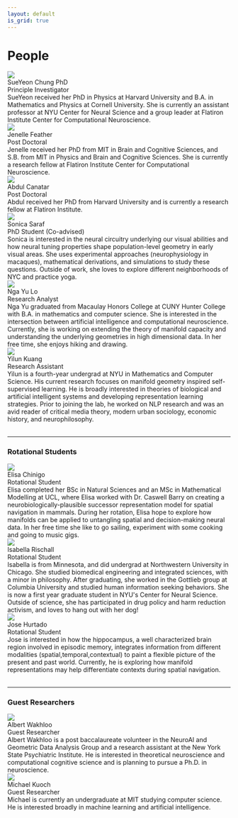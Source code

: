 ```yaml
---
layout: default
is_grid: true
---
```


# People

<div class="cards">
<div id="profile" class="card">
    <img id="profile-img" class="card-img" src="{{site.baseurl | prepend:site.url}}assets/img/about-bg.jpg"/>
    <div id="person" class="card-title"> <!----Title---> SueYeon Chung PhD</div> 
    <div id="person" class="card-subtitle"> <!----Title---> Principle Investigator </div> 
    <div id="person" class="card-body">SueYeon received her PhD in Physics at Harvard University and B.A. in Mathematics and Physics at Cornell University. She is currently an assistant professor at NYU Center for Neural Science and a group leader at Flatiron Institute Center for Computational Neuroscience.</div>
</div>

<div id="profile" class="card">
    <img id="profile-img" class="card-img" src="{{site.baseurl | prepend:site.url}}assets/img/jenelle-feather.jpg"/>
    <div id="person" class="card-title"> <!----Title---> Jenelle Feather</div>
    <div id="person" class="card-subtitle"> <!----Title---> Post Doctoral</div> 
    <div id="person" class="card-body"> <!--Description--> Jenelle received her PhD from MIT in Brain and Cognitive Sciences, and S.B. from MIT in Physics and Brain and Cognitive Sciences. She is currently a research fellow at Flatiron Institute Center for Computational Neuroscience.</div>
</div>

<div id="profile" class="card">
    <img id="profile-img" class="card-img" src="{{site.baseurl | prepend:site.url}}assets/img/monkey.jpg"/>
    <div id="person" class="card-title"> <!----Title---> Abdul Canatar</div>
    <div id="person" class="card-subtitle"> <!----Title---> Post Doctoral</div> 
    <div id="person" class="card-body"> <!--Description--> Abdul received her PhD from Harvard University and is currently a research fellow at Flatiron Institute. </div>
</div>

<div id="profile" class="card">
    <img id="profile-img" class="card-img" src="{{site.baseurl | prepend:site.url}}assets/img/sonica-saraf.jpg"/>
    <div id="person" class="card-title"> <!----Title---> Sonica Saraf</div>
    <div id="person" class="card-subtitle"> <!----Title---> PhD Student (Co-advised)</div> 
    <div id="person" class="card-body"> <!--Description--> Sonica is interested in the neural circuitry underlying our visual abilities and how neural tuning properties shape population-level geometry in early visual areas.  She uses experimental approaches (neurophysiology in macaques), mathematical derivations, and simulations to study these questions. Outside of work, she loves to explore different neighborhoods of NYC and practice yoga.</div>
</div>

<div id="profile" class="card">
    <img id="profile-img" class="card-img" src="{{site.baseurl | prepend:site.url}}assets/img/ngayu.jpg"/>
    <div id="person" class="card-title"> <!----Title---> Nga Yu Lo</div>
    <div id="person" class="card-subtitle"> <!----Title---> Research Analyst</div> 
    <div id="person" class="card-body">Nga Yu graduated from Macaulay Honors College at CUNY Hunter College with B.A. in mathematics and computer science. She is interested in the intersection between artificial intelligence and computational neuroscience. Currently, she is working on extending the theory of manifold capacity and understanding the underlying geometries in high dimensional data. In her free time, she enjoys hiking and drawing.</div>
</div>

<div id="profile" class="card">
    <img id="profile-img" class="card-img" src="{{site.baseurl | prepend:site.url}}assets/img/yilun-kuang.jpg"/>
    <div id="person" class="card-title"> <!----Title---> Yilun Kuang</div>
    <div id="person" class="card-subtitle"> <!----Title---> Research Assistant</div> 
    <div id="person" class="card-body"> <!--Description-->Yilun is a fourth-year undergrad at NYU in Mathematics and Computer Science. His current research focuses on manifold geometry inspired self-supervised learning. He is broadly interested in theories of biological and artificial intelligent systems and developing representation learning strategies. Prior to joining the lab, he worked on NLP research and was an avid reader of critical media theory, modern urban sociology, economic history, and neurophilosophy. </div>
</div>
</div>

<br>
<hr>
<h3>Rotational Students</h3>
<div class="cards"> 
<div id="profile" class="card">
    <img id="profile-img" class="card-img" src="{{site.baseurl | prepend:site.url}}assets/img/elisa-chinigo.jpg"/>
    <div id="person" class="card-title"> <!----Title---> Elisa Chinigo</div>
    <div id="person" class="card-subtitle"> <!----Title---> Rotational Student</div> 
    <div id="person" class="card-body"> <!--Description--> Elisa completed her BSc in Natural Sciences and an MSc in Mathematical Modelling at UCL, where Elisa worked with Dr. Caswell Barry on creating a neurobiologically-plausible successor representation model for spatial navigation in mammals. During her rotation, Elisa hope to explore how manifolds can be applied to untangling spatial and decision-making neural data. In her free time she like to go sailing, experiment with some cooking and going to music gigs.</div>
</div>

<div id="profile" class="card">
    <img id="profile-img" class="card-img" src="{{site.baseurl | prepend:site.url}}assets/img/isabella-rischall.jpg"/>
    <div id="person" class="card-title"> <!----Title---> Isabella Rischall</div>
    <div id="person" class="card-subtitle"> <!----Title---> Rotational Student </div> 
    <div id="person" class="card-body"> <!--Description--> Isabella is from Minnesota, and did undergrad at Northwestern University in Chicago. She studied biomedical engineering and integrated sciences, with a minor in philosophy. After graduating, she worked in the Gottlieb group at Columbia University and studied human information seeking behaviors. She is now a first year graduate student in NYU's Center for Neural Science. Outside of science, she has participated in drug policy and harm reduction activism, and loves to hang out with her dog!</div>
</div>

<div id="profile" class="card">
    <img id="profile-img" class="card-img" src="{{site.baseurl | prepend:site.url}}assets/img/Jose Rafael Hurtado.jpg"/>
    <div id="person" class="card-title"> <!----Title---> Jose Hurtado </div>
    <div id="person" class="card-subtitle"> <!----Title---> Rotational Student </div> 
    <div id="person" class="card-body"> <!--Description--> Jose is interested in how the hippocampus, a well characterized brain region involved in episodic memory, integrates information from different modalities (spatial,temporal,contextual) to paint a flexible picture of the present and past world. Currently, he is exploring how manifold representations may help differentiate contexts during spatial navigation.</div>
</div>

</div>

<br>
<hr>
<h3>Guest Researchers</h3>
<div class="cards"> 
<div id="profile" class="card">
    <img id="profile-img" class="card-img" src="{{site.baseurl | prepend:site.url}}assets/img/albert-wakhloo.jpg"/>
    <div id="person" class="card-title"> <!----Title---> Albert Wakhloo</div>
    <div id="person" class="card-subtitle"> <!----Title---> Guest Researcher</div> 
    <div id="person" class="card-body"> <!--Description--> Albert Wakhloo is a post baccalaureate volunteer in the NeuroAI and Geometric Data Analysis Group and a research assistant at the New York State Psychiatric Institute. He is interested in theoretical neuroscience and computational cognitive science and is planning to pursue a Ph.D. in neuroscience. </div>
</div>

<div id="profile" class="card">
    <img id="profile-img" class="card-img" src="{{site.baseurl | prepend:site.url}}assets/img/michael-kuoch.jpg"/>
    <div id="person" class="card-title"> <!----Title---> Michael Kuoch</div>
    <div id="person" class="card-subtitle"> <!----Title---> Guest Researcher</div> 
    <div id="person" class="card-body"> <!--Description--> Michael is currently an undergraduate at MIT studying computer science.  He is interested broadly in machine learning and artificial intelligence. </div>
</div>

</div>